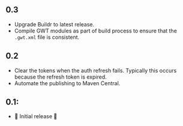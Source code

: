## 0.3

* Upgrade Buildr to latest release.
* Compile GWT modules as part of build process to ensure that the `.gwt.xml` file is consistent.

## 0.2

* Clear the tokens when the auth refresh fails. Typically this occurs because the refresh token is expired.
* Automate the publishing to Maven Central.

## 0.1:

* ‎🎉 Initial release ‎🎉
